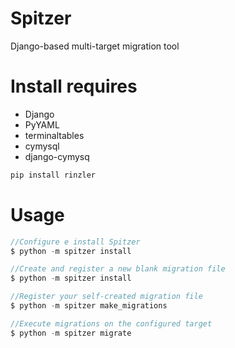 # Spitzer

Django-based multi-target migration tool

# Install requires
- Django
- PyYAML
- terminaltables
- cymysql
- django-cymysq

```PHP
pip install rinzler
```

# Usage
```PHP
//Configure e install Spitzer
$ python -m spitzer install

//Create and register a new blank migration file
$ python -m spitzer install

//Register your self-created migration file
$ python -m spitzer make_migrations

//Execute migrations on the configured target
$ python -m spitzer migrate

```